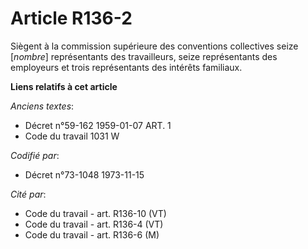 # Article R136-2

Siègent à la commission supérieure des conventions collectives seize [*nombre*] représentants des travailleurs, seize
représentants des employeurs et trois représentants des intérêts familiaux.

**Liens relatifs à cet article**

_Anciens textes_:

  - Décret n°59-162 1959-01-07 ART. 1
  - Code du travail 1031 W

_Codifié par_:

  - Décret n°73-1048 1973-11-15

_Cité par_:

  - Code du travail - art. R136-10 (VT)
  - Code du travail - art. R136-4 (VT)
  - Code du travail - art. R136-6 (M)
